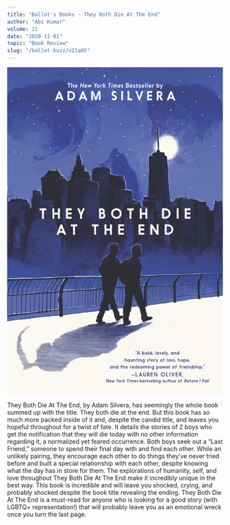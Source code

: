 ```yaml
---
title: "Ballot's Books - They Both Die At The End"
author: "Abi Kumar"
volume: 21
date: "2020-11-01"
topic: "Book Review"
slug: "/ballot-buzz/v21a05"
---
```


![](./img/v21a05img.jpg)

They Both Die At The End, by Adam Silvera, has seemingly the whole book summed up with the title. They both die at the end. But this book has so much more packed inside of it and, despite the candid title, and leaves you hopeful throughout for a twist of fate. It details the stories of 2 boys who get the notification that they will die today with no other information regarding it, a normalized yet feared occurrence. Both boys seek out a “Last Friend,” someone to spend their final day with and find each other. While an unlikely pairing, they encourage each other to do things they’ve never tried before and built a special relationship with each other, despite knowing what the day has in store for them. The explorations of humanity, self, and love throughout They Both Die At The End make it incredibly unique in the best way. This book is incredible and will leave you shocked, crying, and probably shocked despite the book title revealing the ending. They Both Die At The End is a must-read for anyone who is looking for a good story (with LGBTQ+ representation!) that will probably leave you as an emotional wreck once you turn the last page.
